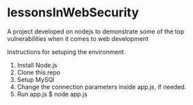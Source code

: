 lessonsInWebSecurity
====================

A project developed on nodejs to demonstrate some of the top vulnerabilities when it comes to web development


Instructions for setuping the environment.
1) Install Node.js
2) Clone this repo
3) Setup MySQl
4) Change the connection parameters inside app.js, if needed.
5) Run app.js
      $ node app.js
